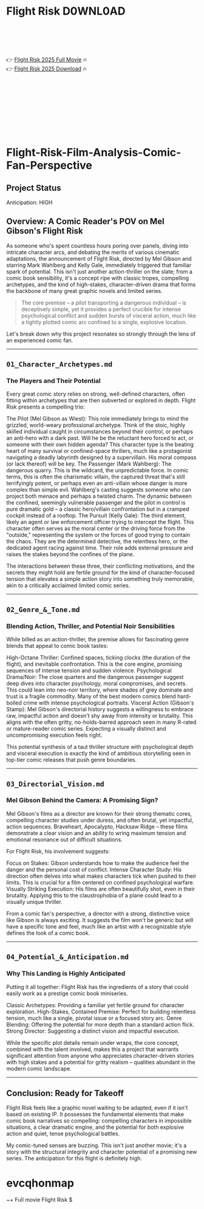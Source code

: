 # Flight Risk D0WNL0AD

<br><br><br><br>


👉 <a href="https://Brad-stanlatora1980.github.io/syjgowtori/">Flight Risk 2025 Full Movie</a> 🔥
<br>
👉 <a href="https://Brad-stanlatora1980.github.io/syjgowtori/">Flight Risk 2025 Download</a> 🔥


<br><br><br><br><br><br><br><br>



# Flight-Risk-Film-Analysis-Comic-Fan-Perspective

## Project Status

Anticipation: HIGH

## Overview: A Comic Reader's POV on Mel Gibson's Flight Risk

As someone who's spent countless hours poring over panels, diving into intricate character arcs, and debating the merits of various cinematic adaptations, the announcement of Flight Risk, directed by Mel Gibson and starring Mark Wahlberg and Kelly Gale, immediately triggered that familiar spark of potential. This isn't just another action-thriller on the slate; from a comic book sensibility, it's a concept ripe with classic tropes, compelling archetypes, and the kind of high-stakes, character-driven drama that forms the backbone of many great graphic novels and limited series.

> The core premise – a pilot transporting a dangerous individual – is deceptively simple, yet it provides a perfect crucible for intense psychological conflict and sudden bursts of visceral action, much like a tightly plotted comic arc confined to a single, explosive location.

Let's break down why this project resonates so strongly through the lens of an experienced comic fan.

---

## `01_Character_Archetypes.md`

### The Players and Their Potential

Every great comic story relies on strong, well-defined characters, often fitting within archetypes that are then subverted or explored in depth. Flight Risk presents a compelling trio:

   The Pilot (Mel Gibson as Wiest): This role immediately brings to mind the grizzled, world-weary professional archetype. Think of the stoic, highly skilled individual caught in circumstances beyond their control, or perhaps an anti-hero with a dark past. Will he be the reluctant hero forced to act, or someone with their own hidden agenda? This character type is the beating heart of many survival or confined-space thrillers, much like a protagonist navigating a deadly labyrinth designed by a supervillain. His moral compass (or lack thereof) will be key.
   The Passenger (Mark Wahlberg): The dangerous quarry. This is the wildcard, the unpredictable force. In comic terms, this is often the charismatic villain, the captured threat that's still terrifyingly potent, or perhaps even an anti-villain whose danger is more complex than simple evil. Wahlberg's casting suggests someone who can project both menace and perhaps a twisted charm. The dynamic between the confined, seemingly vulnerable passenger and the pilot in control is pure dramatic gold – a classic hero/villain confrontation but in a cramped cockpit instead of a rooftop.
   The Pursuit (Kelly Gale): The third element, likely an agent or law enforcement officer trying to intercept the flight. This character often serves as the moral center or the driving force from the "outside," representing the system or the forces of good trying to contain the chaos. They are the determined detective, the relentless hero, or the dedicated agent racing against time. Their role adds external pressure and raises the stakes beyond the confines of the plane.

The interactions between these three, their conflicting motivations, and the secrets they might hold are fertile ground for the kind of character-focused tension that elevates a simple action story into something truly memorable, akin to a critically acclaimed limited comic series.

---

## `02_Genre_&_Tone.md`

### Blending Action, Thriller, and Potential Noir Sensibilities

While billed as an action-thriller, the premise allows for fascinating genre blends that appeal to comic book tastes:

   High-Octane Thriller: Confined spaces, ticking clocks (the duration of the flight), and inevitable confrontation. This is the core engine, promising sequences of intense tension and sudden violence.
   Psychological Drama/Noir: The close quarters and the dangerous passenger suggest deep dives into character psychology, moral compromises, and secrets. This could lean into neo-noir territory, where shades of grey dominate and trust is a fragile commodity. Many of the best modern comics blend hard-boiled crime with intense psychological portraits.
   Visceral Action (Gibson's Stamp): Mel Gibson's directorial history suggests a willingness to embrace raw, impactful action and doesn't shy away from intensity or brutality. This aligns with the often gritty, no-holds-barred approach seen in many R-rated or mature-reader comic series. Expecting a visually distinct and uncompromising execution feels right.

This potential synthesis of a taut thriller structure with psychological depth and visceral execution is exactly the kind of ambitious storytelling seen in top-tier comic releases that push genre boundaries.

---

## `03_Directorial_Vision.md`

### Mel Gibson Behind the Camera: A Promising Sign?

Mel Gibson's films as a director are known for their strong thematic cores, compelling character studies under duress, and often brutal, yet impactful, action sequences. Braveheart, Apocalypto, Hacksaw Ridge – these films demonstrate a clear vision and an ability to wring maximum tension and emotional resonance out of difficult situations.

For Flight Risk, his involvement suggests:

   Focus on Stakes: Gibson understands how to make the audience feel the danger and the personal cost of conflict.
   Intense Character Study: His direction often delves into what makes characters tick when pushed to their limits. This is crucial for a film centered on confined psychological warfare.
   Visually Striking Execution: His films are often beautifully shot, even in their brutality. Applying this to the claustrophobia of a plane could lead to a visually unique thriller.

From a comic fan's perspective, a director with a strong, distinctive voice like Gibson is always exciting. It suggests the film won't be generic but will have a specific tone and feel, much like an artist with a recognizable style defines the look of a comic book.

---

## `04_Potential_&_Anticipation.md`

### Why This Landing is Highly Anticipated

Putting it all together: Flight Risk has the ingredients of a story that could easily work as a prestige comic book miniseries.

   Classic Archetypes: Providing a familiar yet fertile ground for character exploration.
   High-Stakes, Contained Premise: Perfect for building relentless tension, much like a single, pivotal issue or a focused story arc.
   Genre Blending: Offering the potential for more depth than a standard action flick.
   Strong Director: Suggesting a distinct vision and impactful execution.

While the specific plot details remain under wraps, the core concept, combined with the talent involved, makes this a project that warrants significant attention from anyone who appreciates character-driven stories with high stakes and a potential for gritty realism – qualities abundant in the modern comic landscape.

---

## Conclusion: Ready for Takeoff

Flight Risk feels like a graphic novel waiting to be adapted, even if it isn't based on existing IP. It possesses the fundamental elements that make comic book narratives so compelling: compelling characters in impossible situations, a clear dramatic engine, and the potential for both explosive action and quiet, tense psychological battles.

My comic-tuned senses are buzzing. This isn't just another movie; it's a story with the structural integrity and character potential of a promising new series. The anticipation for this flight is definitely high.



# evcqhonmap
~+ Full movie Flight Risk  $
